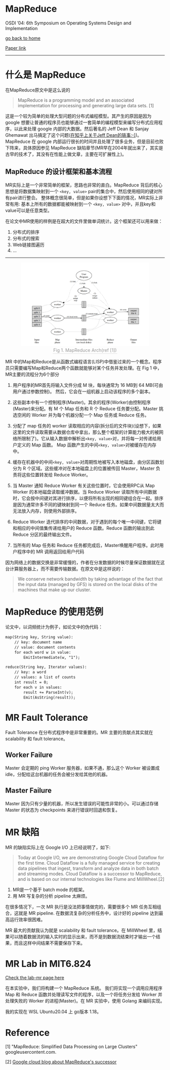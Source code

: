 # MapReduce

OSDI ’04: 6th Symposium on Operating Systems Design and Implementation

[go back to home](/)

[Paper link](https://pdos.csail.mit.edu/6.824/papers/mapreduce.pdf)

---

# 什么是 MapReduce

在MapReduce原文中是这么说的 

> MapReduce is a programming model and an associated implementation for processing and generating large data sets. [1]

这是一个较为简单的处理大型问题的分布式编程模型。其产生的原因是因为 google 想要让普通的程序员也能够通过一套简单的编程模型来编写分布式应用程序，以此来处理 google 内部的大数据。然后著名的 Jeff Dean 和 Sanjay Ghemawat 出马搞定了这个问题([在知乎上关于Jeff Dean的轶事:-)](https://www.zhihu.com/question/22081653))。MapReduce 在 google 内部运行很长的时间并且处理了很多业务，但是目前也败下阵来，具体原因参见 MapReduce 缺陷章节(MR早在2004年就出来了，其实是古早的技术了，其没有在性能上做文章，主要在可扩展性上)。

## MapReduce 的设计框架和基本流程

MR实际上是一个非常简单的框架，思路也非常的直白。MapReduce 背后的核心思想是将数据集映射到一个 `<key, value>` pair的集合中，然后使用相同的键对所有pair进行整合。 整体概念很简单，但是如果你设想下下面的情况，MR实际上非常有用: 基本上所有的数据都能被映射到一个 `<key, value>` 对中，并且key和value可以是任意类型。

在论文中MR使用的样例是在超大的文件里做单词统计。这个框架还可以用来做：

1. 分布式的排序
2. 分布式的搜索
3. Web链接图遍历
4. ...

---

<div align="center"> 
<img src="./imgs/MapReduceArch.png" width = "80%"/>
<br>
    <div style="color:orange; border-bottom: 1px solid #d9d9d9;
    display: inline-block;
    color: #999;
    padding: 2px;">Fig 1. MapReduce Arch(ref [1])</div>
</div>

MR 中的Map和Reduce是从函数式编程语言(LISP)中借鉴过来的一个概念。程序员只需要编写Map和Reduce两个函数就能够对某个任务并发处理。在 Fig 1 中，MR主要的流程分为6个部分

1. 用户程序的MR首先将输入文件分成 M 块，每块通常为 16 MB到 64 MB(可由用户通过参数控制)。 然后，它会在一组机器上启动该程序的多个副本。

2. 这些副本中有一个控制程序(Master)。其余的程序(Worker)由控制程序(Master)来分配。有 M 个 Map 任务和 R 个 Reduce 任务要分配。Master 挑选空闲的 Worker 并为每个机器分配一个 Map 任务或 Reduce 任务。

3. 分配了 map 任务的 worker 读取相应的内容(拆分后的文件块)(设想下，如果这里的文件读取需要从数据仓库中拿出，那么整个框架的计算能力极大的被网络所限制了)。它从输入数据中解析出`<key, value>`对，并将每一对传递给用户定义的 Map 函数。 Map 函数产生的中间`<key, value>`对被缓存在内存中。

4. 缓存在机器中的中间`<key, value>`对周期性地被写入本地磁盘，由分区函数划分为 R 个区域。这些缓冲对在本地磁盘上的位置被传回 Master，Master 负责将这些位置转发给 Reduce Worker。

5. 当 Master 通知 Reduce Worker 有关这些位置时，它会使用RPC从 Map Worker 的本地磁盘读取缓冲数据。当 Reduce Worker 读取所有中间数据时，它会按中间键对其进行排序，以便将所有出现的相同键组合在一起。排序是因为通常许多不同的键映射到同一个 Reduce 任务。如果中间数据量太大而无法放入内存，则使用外部排序。

6. Reduce Worker 迭代排序的中间数据，对于遇到的每个唯一中间键，它将键和相应的中间值集传递给用户的 Reduce 函数。Reduce 函数的输出到此 Reduce 分区的最终输出文件。

7. 当所有的 Map 任务和 Reduce 任务都完成后，Master唤醒用户程序。此时用户程序中的 MR 调用返回给用户代码

因为网络上的数据交换是非常缓慢的，作者在分发数据的时候尽量保证数据就在这台计算服务器上，而不需要传输数据。在原文中是这样说的：

> We conserve network bandwidth by taking advantage of the fact that the input data (managed by GFS) is stored on the local disks of the
machines that make up our cluster.


# MapReduce 的使用范例

论文中，以词频统计为例子，如论文中的伪代码：

```
map(String key, String value):
    // key: document name
    // value: document contents
    for each word w in value:
        EmitIntermediate(w, "1");
```

```
reduce(String key, Iterator values):
    // key: a word
    // values: a list of counts
    int result = 0;
    for each v in values:
        result += ParseInt(v);
        Emit(AsString(result));
```

# MR Fault Tolerance

Fault Tolerance 在分布式程序中是非常重要的。MR 主要的贡献点其实就在 scalability 和 fault tolerance。

## Worker Failure

Master 会定期的 ping Worker 服务器，如果不通，那么这个 Worker 被设置成 idle，分配给这台机器的任务会被分发给其他的机器。

## Master Failure

Master 因为只有少量的机器，所以发生错误的可能性非常的小。可以通过存储 Master 的状态为 checkpoints 来进行错误时回退和恢复。

# MR 缺陷

MR 的缺陷实际上在 Google I/O 上已经说明了，如下:

> Today at Google I/O, we are demonstrating Google Cloud Dataflow for the first time. Cloud Dataflow is a fully managed service for creating data pipelines that ingest, transform and analyze data in both batch and streaming modes. Cloud Dataflow is a successor to MapReduce, and is based on our internal technologies like Flume and MillWheel.[2]

1. MR是一个基于 batch mode 的框架。
2. 用 MR 写复杂的分析 pipeline 太麻烦。

在很多情况下，一次 MR 执行是没法把事情做完的，需要很多个 MR 任务互相组合，这就是 MR pipeline. 在数据流复杂的分析任务中，设计好的 pipeline 达到最高运行效率很困难。

MR 最大的贡献我认为就是 scalability 和 fault tolerance。在 MillWheel 里，结果可以随着数据流的输入实时的显示出来，而不是到数据流结束时才输出一个结果，而且这样中间结果不需要保存下来。

# MR Lab in MIT6.824

[Check the lab-mr page here](https://pdos.csail.mit.edu/6.824/labs/lab-mr.html)

在本实验中，我们将构建一个 MapReduce 系统。 我们将实现一个调用应用程序 Map 和 Reduce 函数并处理读写文件的程序，以及一个将任务分发给 Worker 并处理失败的 Worker 的进程(Master)。在 MR 实验中，使用 Golang 来编码实现。

我的实现在 WSL Ubuntu20.04 上 go版本 1.18。



# Reference

[1] "MapReduce: Simplified Data Processing on Large Clusters" googleusercontent.com.

[2] [Google cloud blog about MapReduce's successor](https://cloudplatform.googleblog.com/2014/06/reimagining-developer-productivity-and-data-analytics-in-the-cloud-news-from-google-io.html)
